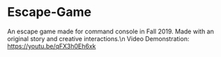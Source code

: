 # Escape-Game
An escape game made for command console in Fall 2019. Made with an original story and creative interactions.\n
Video Demonstration: https://youtu.be/qFX3h0Eh6xk
